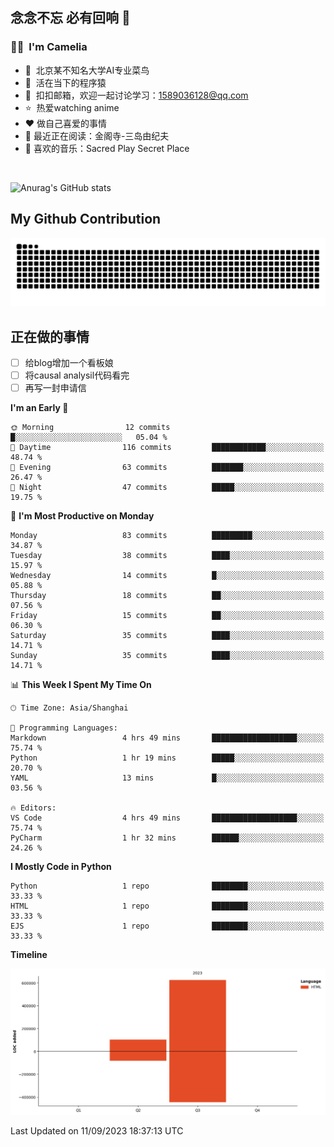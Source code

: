 ## 念念不忘 必有回响  👋
### 👨‍🔧&nbsp;&nbsp;I'm Camelia
- 🏢&nbsp;&nbsp;北京某不知名大学AI专业菜鸟
- 🦍&nbsp;&nbsp;活在当下的程序猿
- 💬&nbsp;&nbsp;扣扣邮箱，欢迎一起讨论学习：1589036128@qq.com
- ⭐️&nbsp;&nbsp;热爱watching anime
- ❤️ 做自己喜爱的事情
- 📖 最近正在阅读：金阁寺-三岛由纪夫
- 🎵 喜欢的音乐：Sacred Play Secret Place

<br>

![Anurag's GitHub stats](https://github-readme-stats.vercel.app/api?username=abinzzz&count_private=true&show_icons=true&theme=tokyonight)


## My Github Contribution
![](https://github.com/abinzzz/abinzzz/blob/output/github-contribution-grid-snake.svg)

## 正在做的事情
- [ ] 给blog增加一个看板娘
- [ ] 将causal analysil代码看完
- [ ] 再写一封申请信
<!--START_SECTION:waka-->
**I'm an Early 🐤** 

```text
🌞 Morning                12 commits          █░░░░░░░░░░░░░░░░░░░░░░░░   05.04 % 
🌆 Daytime                116 commits         ████████████░░░░░░░░░░░░░   48.74 % 
🌃 Evening                63 commits          ███████░░░░░░░░░░░░░░░░░░   26.47 % 
🌙 Night                  47 commits          █████░░░░░░░░░░░░░░░░░░░░   19.75 % 
```
📅 **I'm Most Productive on Monday** 

```text
Monday                   83 commits          █████████░░░░░░░░░░░░░░░░   34.87 % 
Tuesday                  38 commits          ████░░░░░░░░░░░░░░░░░░░░░   15.97 % 
Wednesday                14 commits          █░░░░░░░░░░░░░░░░░░░░░░░░   05.88 % 
Thursday                 18 commits          ██░░░░░░░░░░░░░░░░░░░░░░░   07.56 % 
Friday                   15 commits          ██░░░░░░░░░░░░░░░░░░░░░░░   06.30 % 
Saturday                 35 commits          ████░░░░░░░░░░░░░░░░░░░░░   14.71 % 
Sunday                   35 commits          ████░░░░░░░░░░░░░░░░░░░░░   14.71 % 
```


📊 **This Week I Spent My Time On** 

```text
🕑︎ Time Zone: Asia/Shanghai

💬 Programming Languages: 
Markdown                 4 hrs 49 mins       ███████████████████░░░░░░   75.74 % 
Python                   1 hr 19 mins        █████░░░░░░░░░░░░░░░░░░░░   20.70 % 
YAML                     13 mins             █░░░░░░░░░░░░░░░░░░░░░░░░   03.56 % 

🔥 Editors: 
VS Code                  4 hrs 49 mins       ███████████████████░░░░░░   75.74 % 
PyCharm                  1 hr 32 mins        ██████░░░░░░░░░░░░░░░░░░░   24.26 % 
```

**I Mostly Code in Python** 

```text
Python                   1 repo              ████████░░░░░░░░░░░░░░░░░   33.33 % 
HTML                     1 repo              ████████░░░░░░░░░░░░░░░░░   33.33 % 
EJS                      1 repo              ████████░░░░░░░░░░░░░░░░░   33.33 % 
```



**Timeline**

![Lines of Code chart](https://raw.githubusercontent.com/abinzzz/abinzzz/main/assets/bar_graph.png)


 Last Updated on 11/09/2023 18:37:13 UTC
<!--END_SECTION:waka-->


